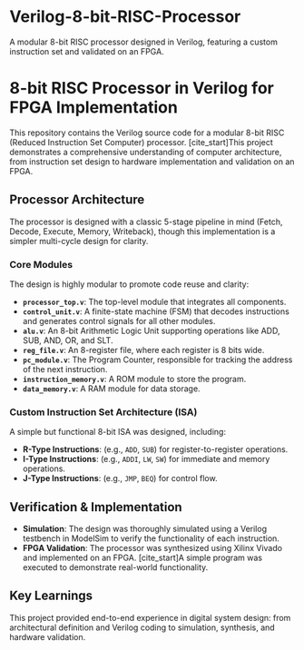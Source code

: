 # Verilog-8-bit-RISC-Processor
A modular 8-bit RISC processor designed in Verilog, featuring a custom instruction set and validated on an FPGA.
# 8-bit RISC Processor in Verilog for FPGA Implementation

This repository contains the Verilog source code for a modular 8-bit RISC (Reduced Instruction Set Computer) processor. [cite_start]This project demonstrates a comprehensive understanding of computer architecture, from instruction set design to hardware implementation and validation on an FPGA. 

## Processor Architecture
The processor is designed with a classic 5-stage pipeline in mind (Fetch, Decode, Execute, Memory, Writeback), though this implementation is a simpler multi-cycle design for clarity.

### Core Modules
The design is highly modular to promote code reuse and clarity:
- **`processor_top.v`**: The top-level module that integrates all components.
- **`control_unit.v`**: A finite-state machine (FSM) that decodes instructions and generates control signals for all other modules.
- **`alu.v`**: An 8-bit Arithmetic Logic Unit supporting operations like ADD, SUB, AND, OR, and SLT.
- **`reg_file.v`**: An 8-register file, where each register is 8 bits wide.
- **`pc_module.v`**: The Program Counter, responsible for tracking the address of the next instruction.
- **`instruction_memory.v`**: A ROM module to store the program.
- **`data_memory.v`**: A RAM module for data storage.

### Custom Instruction Set Architecture (ISA)
A simple but functional 8-bit ISA was designed, including:
- **R-Type Instructions**: (e.g., `ADD`, `SUB`) for register-to-register operations.
- **I-Type Instructions**: (e.g., `ADDI`, `LW`, `SW`) for immediate and memory operations.
- **J-Type Instructions**: (e.g., `JMP`, `BEQ`) for control flow.

## Verification & Implementation
- **Simulation**: The design was thoroughly simulated using a Verilog testbench in ModelSim to verify the functionality of each instruction.
- **FPGA Validation**: The processor was synthesized using Xilinx Vivado and implemented on an FPGA. [cite_start]A simple program was executed to demonstrate real-world functionality. 

## Key Learnings
This project provided end-to-end experience in digital system design: from architectural definition and Verilog coding to simulation, synthesis, and hardware validation.
